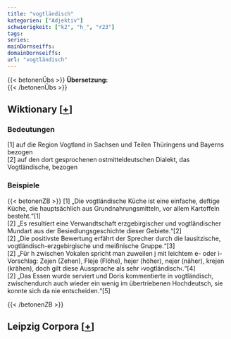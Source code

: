 ```yaml
---
title: "vogtländisch"
kategorien: ["Adjektiv"]
schwierigkeit: ["k2", "h_", "r23"]
tags:
series:
mainDornseiffs:
domainDornseiffs:
url: "vogtländisch"
---
```


{{< betonenÜbs >}}
**Übersetzung:**  
{{< /betonenÜbs >}}

## Wiktionary [[+](https://de.wiktionary.org/wiki/vogtländisch)]

### Bedeutungen
[1] auf die Region Vogtland in Sachsen und Teilen Thüringens und Bayerns bezogen  
[2] auf den dort gesprochenen ostmitteldeutschen Dialekt, das Vogtländische, bezogen  

### Beispiele
{{< betonenZB >}}
[1] „Die vogtländische Küche ist eine einfache, deftige Küche, die hauptsächlich aus Grundnahrungsmitteln, vor allem Kartoffeln besteht.“[1]  
[2] „Es resultiert eine Verwandtschaft erzgebirgischer und vogtländischer Mundart aus der Besiedlungsgeschichte dieser Gebiete.“[2]  
[2] „Die positivste Bewertung erfährt der Sprecher durch die lausitzische, vogtländisch-erzgebirgische und meißnische Gruppe.“[3]  
[2] „Für h zwischen Vokalen spricht man zuweilen j mit leichtem e- oder i-Vorschlag: Zejen (Zehen), Fleje (Flöhe), hejer (höher), nejer (näher), krejen (krähen), doch gilt diese Aussprache als sehr ›vogtländisch‹.“[4]  
[2] „Das Essen wurde serviert und Doris kommentierte in vogtländisch, zwischendurch auch wieder ein wenig im übertriebenen Hochdeutsch, sie konnte sich da nie entscheiden.“[5]  

{{< /betonenZB >}}

## Leipzig Corpora [[+](https://corpora.uni-leipzig.de/en/res?word=vogtländisch&corpusId=deu_newscrawl-public_2018)]

